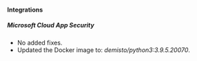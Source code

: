 
#### Integrations
##### Microsoft Cloud App Security
- No added fixes.
- Updated the Docker image to: *demisto/python3:3.9.5.20070*.
